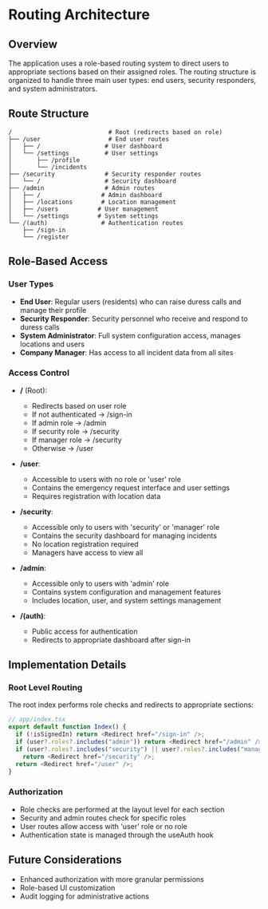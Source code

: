 # Routing Architecture

## Overview

The application uses a role-based routing system to direct users to appropriate sections based on their assigned roles. The routing structure is organized to handle three main user types: end users, security responders, and system administrators.

## Route Structure

```
/                           # Root (redirects based on role)
├── /user                   # End user routes
│   ├── /                  # User dashboard
│   └── /settings          # User settings
│       ├── /profile
│       └── /incidents
├── /security              # Security responder routes
│   └── /                  # Security dashboard
├── /admin                 # Admin routes
│   ├── /                 # Admin dashboard
│   ├── /locations        # Location management
│   ├── /users           # User management
│   └── /settings        # System settings
└── /(auth)               # Authentication routes
    ├── /sign-in
    └── /register
```

## Role-Based Access

### User Types

- **End User**: Regular users (residents) who can raise duress calls and manage their profile
- **Security Responder**: Security personnel who receive and respond to duress calls
- **System Administrator**: Full system configuration access, manages locations and users
- **Company Manager**: Has access to all incident data from all sites

### Access Control

- **/** (Root):

  - Redirects based on user role
  - If not authenticated -> /sign-in
  - If admin role -> /admin
  - If security role -> /security
  - If manager role -> /security
  - Otherwise -> /user

- **/user**:

  - Accessible to users with no role or 'user' role
  - Contains the emergency request interface and user settings
  - Requires registration with location data

- **/security**:

  - Accessible only to users with 'security' or 'manager' role
  - Contains the security dashboard for managing incidents
  - No location registration required
  - Managers have access to view all

- **/admin**:

  - Accessible only to users with 'admin' role
  - Contains system configuration and management features
  - Includes location, user, and system settings management

- **/(auth)**:
  - Public access for authentication
  - Redirects to appropriate dashboard after sign-in

## Implementation Details

### Root Level Routing

The root index performs role checks and redirects to appropriate sections:

```typescript
// app/index.tsx
export default function Index() {
  if (!isSignedIn) return <Redirect href="/sign-in" />;
  if (user?.roles?.includes("admin")) return <Redirect href="/admin" />;
  if (user?.roles?.includes("security") || user?.roles?.includes("manager"))
    return <Redirect href="/security" />;
  return <Redirect href="/user" />;
}
```

### Authorization

- Role checks are performed at the layout level for each section
- Security and admin routes check for specific roles
- User routes allow access with 'user' role or no role
- Authentication state is managed through the useAuth hook

## Future Considerations

- Enhanced authorization with more granular permissions
- Role-based UI customization
- Audit logging for administrative actions
